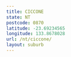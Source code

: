```yaml
---
title: CICCONE
state: NT
postcode: 0870
latitude: -23.69234565
longitude: 133.8678028
url: /nt/ciccone/
layout: suburb
---
```

